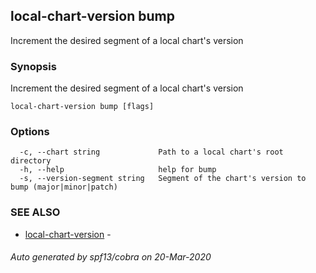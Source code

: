 ## local-chart-version bump

Increment the desired segment of a local chart's version

### Synopsis

Increment the desired segment of a local chart's version

```
local-chart-version bump [flags]
```

### Options

```
  -c, --chart string             Path to a local chart's root directory
  -h, --help                     help for bump
  -s, --version-segment string   Segment of the chart's version to bump (major|minor|patch)
```

### SEE ALSO

* [local-chart-version](local-chart-version.md)	 - 

###### Auto generated by spf13/cobra on 20-Mar-2020
